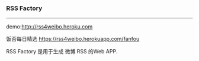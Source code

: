 ### RSS Factory

***

demo:<http://rss4weibo.heroku.com>

饭否每日精选 <https://rss4weibo.herokuapp.com/fanfou>

RSS Factory 是用于生成 微博 RSS 的Web APP.  
